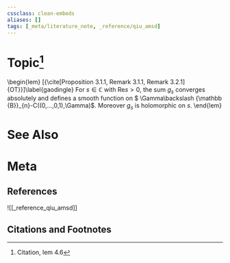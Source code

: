 ```yaml
---
cssclass: clean-embeds
aliases: []
tags: [_meta/literature_note, _reference/qiu_amsd]
---
```

# Topic[^1]
\begin{lem}
[{\cite[Proposition 3.1.1, Remark 3.1.1, Remark 3.2.1]{OT}}]\label{gaodingle} For  $s \in {\mathbb {C}}$ with ${\mathrm{Re}} s>0$,  the sum   $g_s$ converges  absolutely and  defines a smooth function on $ \Gamma\backslash {\mathbb {B}}_{n}-C((0,...,0,1),\Gamma)$. Moreover $g_s$ is holomorphic on  $s$.
\end{lem}

# See Also

# Meta
## References
![[_reference_qiu_amsd]]


## Citations and Footnotes
[^1]: Citation, lem 4.6